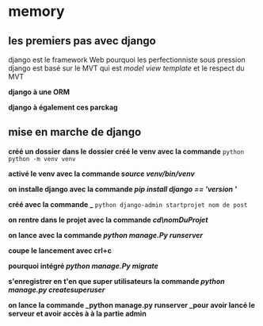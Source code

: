 # memory
## les premiers pas avec django 

django est le framework Web pourquoi les perfectionniste sous pression
django est basé sur le MVT qui est _model view template_ et le respect du MVT 

**django à une ORM**

**django à également ces parckag**

## mise en marche de django 

**créé un dossier**
**dans le dossier créé le venv avec la commande**
 ```python python -m venv venv ```

**activé le venv avec la commande _source venv/bin/venv_**

**on installe django avec la commande _pip install django == 'version '_**

**créé avec la commande _**
```python django-admin startprojet nom de post ```

**on rentre dans le projet avec la commande _cd\nomDuProjet_**

**on lance avec  la commande _python manage.Py runserver_**

**coupe le lancement avec crl+c**

**pourquoi intégré _python manage.Py migrate_**

**s'enregistrer en t'en que super utilisateurs la commande _python manage.py createsuperuser_**

**on lance la commande _python manage.py runserver _pour avoir lancé le serveur et avoir accès à à la partie admin**

